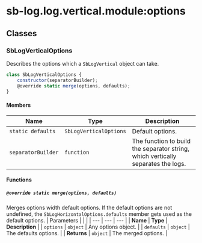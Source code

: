 # sb-log.log.vertical.module:options
## Classes
### SbLogVerticalOptions
Describes the options which a `SbLogVertical` object can take.
```js
class SbLogVerticalOptions {
	constructor(separatorBuilder);
	@override static merge(options, defaults);
}
```
#### Members
| Name | Type | Description | 
| --- | --- | --- |
| `static defaults` | `SbLogVerticalOptions` | Default options. | 
| `separatorBuilder` | `function` | The function to build the separator string, which vertically separates the logs. | 

#### Functions
##### `@override static merge(options, defaults)`
Merges options width default options. If the default options are not undefined, the `SbLogHorizontalOptions.defaults` member gets used as the default options.
| Parameters |  |  | 
| --- | --- | --- |
| **Name** | **Type** | **Description** | 
| `options` | `object` | Any options object. | 
| `defaults` | `object` | The defaults options. | 
| **Returns** | `object` | The merged options. | 

